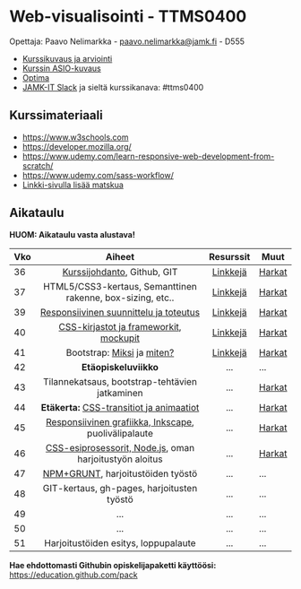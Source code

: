 # Web-visualisointi - TTMS0400

Opettaja: Paavo Nelimarkka - paavo.nelimarkka@jamk.fi - D555

- [Kurssikuvaus ja arviointi](https://github.com/JAMK-IT/TTMS0400-web-visualisointi/wiki/kuvaus-ja-arvostelu)
- [Kurssin ASIO-kuvaus](https://asio.jamk.fi/pls/asio/asio_ectskuv1.kurssin_ks?ktun=TTMS0400&knro=&noclose=%20&lan=f)
- [Optima](https://optima.jamk.fi/)
- [JAMK-IT Slack](https://jamk-it.slack.com) ja sieltä kurssikanava: #ttms0400

## Kurssimateriaali

- https://www.w3schools.com
- https://developer.mozilla.org/
- https://www.udemy.com/learn-responsive-web-development-from-scratch/
- https://www.udemy.com/sass-workflow/
- [Linkki-sivulla lisää matskua](https://github.com/JAMK-IT/TTMS0400-web-visualisointi/wiki/linkki-lista)

## Aikataulu

**HUOM: Aikataulu vasta alustava!**

| Vko | Aiheet | Resurssit | Muut |
|:--------|:----------:|:-----:|---------|
| 36 | [Kurssijohdanto](https://docs.google.com/presentation/d/1kf7VjF8zOz83BwSxZRKP6eWitM0R6VQ-uZ-IV7IDBqQ/edit?usp=sharing), Github, GIT | [Linkkejä](https://github.com/JAMK-IT/TTMS0400-web-visualisointi/wiki/linkki-lista) | [Harkat](https://github.com/JAMK-IT/TTMS0400-web-visualisointi/wiki/harkat-w36) |
| 37 | HTML5/CSS3-kertaus, Semanttinen rakenne, box-sizing, etc.. | [Linkkejä](https://github.com/JAMK-IT/TTMS0400-web-visualisointi/wiki/linkki-lista) | [Harkat](https://github.com/JAMK-IT/TTMS0400-web-visualisointi/wiki/harkat-w37) |
| 39 | [Responsiivinen suunnittelu ja toteutus](https://docs.google.com/presentation/d/1wCql2wgO2YQ7GBw4fEm3oULUqsH36X8DEhIBf_Ac96s/edit?usp=sharing) | [Linkkejä](https://github.com/JAMK-IT/TTMS0400-web-visualisointi/wiki/linkki-lista) | [Harkat](https://github.com/JAMK-IT/TTMS0400-web-visualisointi/wiki/harkat-w39) |
| 40 | [CSS-kirjastot ja frameworkit](https://docs.google.com/presentation/d/1DxAql8T_0Mihd0elPCZp9Ylh5VklMJMtGpjOAXqxgBk/edit?usp=sharing), [mockupit](https://docs.google.com/presentation/d/1WKp6wWmnFM8aEVPpoSObfb_SdyTLP7wm7mwQYdp1Hj8/edit?usp=sharing) | [Linkkejä]() | [Harkat](https://github.com/JAMK-IT/TTMS0400-web-visualisointi/wiki/harkat-w40) |
| 41 | Bootstrap: [Miksi](https://www.youtube.com/watch?v=-8lP4D5e5J4) ja [miten?](https://www.youtube.com/watch?v=5GcQtLDGXy8) | [Linkkejä](https://github.com/JAMK-IT/TTMS0400-web-visualisointi/wiki/linkki-lista) | [Harkat](https://github.com/JAMK-IT/TTMS0400-web-visualisointi/wiki/harkat-w41) |
| 42 | **Etäopiskeluviikko** | ... | ... |
| 43 | Tilannekatsaus, bootstrap-tehtävien jatkaminen | ... | [Harkat](https://github.com/JAMK-IT/TTMS0400-web-visualisointi/wiki/harkat-w41) |
| 44 | **Etäkerta:** [CSS-transitiot ja animaatiot](https://github.com/JAMK-IT/TTMS0400-web-visualisointi/wiki/css-animointi) | ... | [Harkat](https://github.com/JAMK-IT/TTMS0400-web-visualisointi/wiki/harkat-w44) |
| 45 | [Responsiivinen grafiikka, Inkscape](https://github.com/JAMK-IT/TTMS0400-web-visualisointi/wiki/SVG-ja-Inkscape), puolivälipalaute | ... | [Harkat](https://github.com/JAMK-IT/TTMS0400-web-visualisointi/wiki/harkat-w45) |
| 46 | [CSS-esiprosessorit, Node.js](https://docs.google.com/presentation/d/1Pa7DWEgl9uZfwUsMSU4FQha3o8MBhFt-6tb6obXK70k/edit?usp=sharing), oman harjoitustyön aloitus | ... | [Harkat](https://github.com/JAMK-IT/TTMS0400-web-visualisointi/wiki/Harkat-w46) |
| 47 | [NPM+GRUNT](https://github.com/JAMK-IT/TTMS0400-web-visualisointi/wiki/npm-grunt), harjoitustöiden työstö | ... | ... |
| 48 | GIT-kertaus, gh-pages, harjoitusten työstö | ... | ... |
| 49 | ... | ... | ... |
| 50 | ... | ... | ... |
| 51 | Harjoitustöiden esitys, loppupalaute | ... | ... |

**Hae ehdottomasti Githubin opiskelijapaketti käyttöösi:** https://education.github.com/pack
